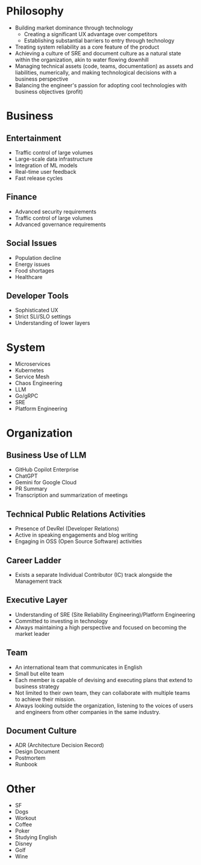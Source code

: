 # Philosophy
- Building market dominance through technology
  - Creating a significant UX advantage over competitors
  - Establishing substantial barriers to entry through technology
- Treating system reliability as a core feature of the product
- Achieving a culture of SRE and document culture as a natural state within the organization, akin to water flowing downhill
- Managing technical assets (code, teams, documentation) as assets and liabilities, numerically, and making technological decisions with a business perspective
- Balancing the engineer's passion for adopting cool technologies with business objectives (profit)

# Business

## Entertainment

- Traffic control of large volumes
- Large-scale data infrastructure
- Integration of ML models
- Real-time user feedback
- Fast release cycles

## Finance

- Advanced security requirements
- Traffic control of large volumes
- Advanced governance requirements

## Social Issues

- Population decline
- Energy issues
- Food shortages
- Healthcare

## Developer Tools

- Sophisticated UX
- Strict SLI/SLO settings
- Understanding of lower layers

# System

- Microservices
- Kubernetes
- Service Mesh
- Chaos Engineering
- LLM
- Go/gRPC
- SRE
- Platform Engineering

# Organization

## Business Use of LLM

- GitHub Copilot Enterprise
- ChatGPT
- Gemini for Google Cloud
- PR Summary
- Transcription and summarization of meetings

## Technical Public Relations Activities

- Presence of DevRel (Developer Relations)
- Active in speaking engagements and blog writing
- Engaging in OSS (Open Source Software) activities

## Career Ladder

- Exists a separate Individual Contributor (IC) track alongside the Management track

## Executive Layer

- Understanding of SRE (Site Reliability Engineering)/Platform Engineering
- Committed to investing in technology
- Always maintaining a high perspective and focused on becoming the market leader

## Team

- An international team that communicates in English
- Small but elite team
- Each member is capable of devising and executing plans that extend to business strategy
- Not limited to their own team, they can collaborate with multiple teams to achieve their mission.
- Always looking outside the organization, listening to the voices of users and engineers from other companies in the same industry.


## Document Culture
- ADR (Architecture Decision Record)
- Design Document
- Postmortem
- Runbook

# Other

- SF
- Dogs
- Workout
- Coffee
- Poker
- Studying English
- Disney
- Golf
- Wine
